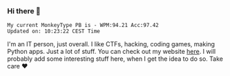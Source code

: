 ### Hi there 👋
<!-- PB START -->
```
My current MonkeyType PB is - WPM:94.21 Acc:97.42
Updated on: 10:23:22 CEST Time
```
<!-- PB END -->
I'm an IT person, just overall. I like CTFs, hacking, coding games, making Python apps. Just a lot of stuff.
You can check out my website [here](https://skill3472.github.io/).
I will probably add some interesting stuff here, when I get the idea to do so. Take care ❤️
